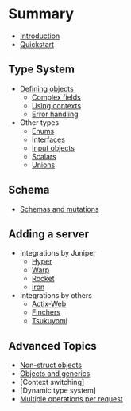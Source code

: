 # Summary

- [Introduction](README.md)
- [Quickstart](quickstart.md)

## Type System

- [Defining objects](types/objects/defining_objects.md)
  - [Complex fields](types/objects/complex_fields.md)
  - [Using contexts](types/objects/using_contexts.md)
  - [Error handling](types/objects/error_handling.md)
- Other types
  - [Enums](types/enums.md)
  - [Interfaces](types/interfaces.md)
  - [Input objects](types/input_objects.md)
  - [Scalars](types/scalars.md)
  - [Unions](types/unions.md)

## Schema

- [Schemas and mutations](schema/schemas_and_mutations.md)

## Adding a server

- Integrations by Juniper
  - [Hyper](servers/hyper.md)
  - [Warp](servers/warp.md)
  - [Rocket](servers/rocket.md)
  - [Iron](servers/iron.md)
- Integrations by others
  - [Actix-Web](https://github.com/actix/examples/tree/master/juniper)
  - [Finchers](https://github.com/finchers-rs/finchers-juniper)
  - [Tsukuyomi](https://github.com/tsukuyomi-rs/tsukuyomi-juniper)

## Advanced Topics

- [Non-struct objects](advanced/non_struct_objects.md)
- [Objects and generics](advanced/objects_and_generics.md)
- [Context switching]
- [Dynamic type system]
- [Multiple operations per request](advanced/multiple_ops_per_request.md)
